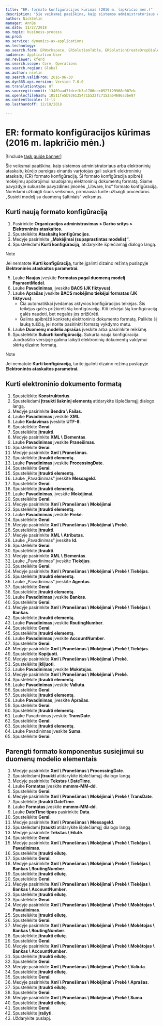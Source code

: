 ```yaml
--- 
title: "ER: formato konfigūracijos kūrimas (2016 m. lapkričio mėn.)"
description: "Šie veiksmai paaiškina, kaip sistemos administratoriaus arba elektroninių ataskaitų kūrėjo pareigas einantis vartotojas gali sukurti elektroninių ataskaitų (ER) formato konfigūraciją."
author: NickSelin
manager: AnnBe
ms.date: 11/27/2018
ms.topic: business-process
ms.prod: 
ms.service: dynamics-ax-applications
ms.technology: 
ms.search.form: ERWorkspace, ERSolutionTable, ERSolutionCreateDropDialog, EROperationDesigner, ERComponentTypeDropDialog
audience: Application User
ms.reviewer: kfend
ms.search.scope: Core, Operations
ms.search.region: Global
ms.author: nselin
ms.search.validFrom: 2016-06-30
ms.dyn365.ops.version: Version 7.0.0
ms.translationtype: HT
ms.sourcegitcommit: 13469aad7fdcefb3a1706eec0527f29968e007eb
ms.openlocfilehash: 10511fe5b936135471b522fc7152a54686a3be87
ms.contentlocale: lt-lt
ms.lasthandoff: 12/18/2018

---
```

# <a name="er-create-a-format-configuration-november-2016"></a>ER: formato konfigūracijos kūrimas (2016 m. lapkričio mėn.)

[!include [task guide banner](../../includes/task-guide-banner.md)]

Šie veiksmai paaiškina, kaip sistemos administratoriaus arba elektroninių ataskaitų kūrėjo pareigas einantis vartotojas gali sukurti elektroninių ataskaitų (ER) formato konfigūraciją. Ši formato konfigūracija apibrėš mokėjimų apdorojimui naudojamų elektroninių dokumentų formatą. Šiame pavyzdyje sukursite pavyzdinės įmonės „Litware, Inc“ formato konfigūraciją. Norėdami užbaigti šiuos veiksmus, pirmiausia turite užbaigti procedūros „Susieti modelį su duomenų šaltiniais“ veiksmus.


## <a name="create-a-new-format-configuration"></a>Kurti naują formato konfigūraciją
1. Pasirinkite **Organizacijos administravimas > Darbo sritys > Elektroninės ataskaitos**.
2. Spustelėkite **Ataskaitų konfigūracijos**.
3. Medyje pasirinkite **„Mokėjimai (supaprastintas modelis)“**.
4. Spustelėdami **Kurti konfigūraciją**, atidarykite išplečiamąjį dialogo langą.

 > [!NOTE]
 > Jei nematote **Kurti konfigūraciją**, turite įgalinti dizaino režimą puslapyje **Elektroninės ataskaitos parametrai**. 
 
5. Lauke **Naujas** įveskite **Formatas pagal duomenų modelį PaymentModel**.
6. Lauke **Pavadinimas**, įveskite **BACS (JK fiktyvus)**.
7. Lauke **Aprašas** įveskite **BACS mokėjimo tiekėjui formatas (JK fiktyvus)**.
    * Čia automatiškai įvedamas aktyvios konfigūracijos teikėjas. Šis teikėjas galės prižiūrėti šią konfigūraciją. Kiti teikėjai šią konfigūraciją galės naudoti, bet negalės jos prižiūrėti.  
    * Galima apibrėžti konkretų elektroninio dokumento formatą. Palikite šį lauką tuščią, jei norite pasirinkti formatą vykdymo metu.  
8. Lauke **Duomenų modelio aprašas** įveskite arba pasirinkite reikšmę.
9. Spustelėkite **Sukurti konfigūraciją**. Sukurta nauja konfigūracija. Juodraščio versijoje galima laikyti elektroninių dokumentų valdymui skirtą dizaino formatą.  

 > [!NOTE]
 > Jei nematote **Kurti konfigūraciją**, turite įgalinti dizaino režimą puslapyje **Elektroninės ataskaitos parametrai**.


## <a name="design-the-format-of-an-electronic-document"></a>Kurti elektroninio dokumento formatą
1. Spustelėkite **Konstruktorius**.
2. Spustelėdami **Įtraukti šakninį elementą** atidarykite išplečiamąjį dialogo langą.
3. Medyje pasirinkite **Bendra \ Failas**.
4. Lauke **Pavadinimas** įveskite **XML**.
5. Lauke **Kodavimas** įveskite **UTF-8**.
6. Spustelėkite **Gerai**.
7. Spustelėkite **Įtraukti**.
8. Medyje pasirinkite **XML \ Elementas**.
9. Lauke **Pavadinimas** įveskite **Pranešimas**.
10. Spustelėkite **Gerai**.
11. Medyje pasirinkite **Xml \ Pranešimas**.
12. Spustelėkite **Įtraukti elementą**.
13. Lauke **Pavadinimas** įveskite **ProcessingDate**.
14. Spustelėkite **Gerai**.
15. Spustelėkite **Įtraukti elementą**.
16. Lauke „Pavadinimas“ įveskite **MessageId**.
17. Spustelėkite **Gerai**.
18. Spustelėkite **Įtraukti elementą**.
19. Lauke **Pavadinimas**, įveskite **Mokėjimai**.
20. Spustelėkite **Gerai**.
21. Medyje pasirinkite **Xml \ Pranešimas \ Mokėjimai**.
22. Spustelėkite **Įtraukti elementą**.
23. Lauke **Pavadinimas** įveskite **Prekė**.
24. Spustelėkite **Gerai**.
25. Medyje pasirinkite **Xml \ Pranešimas \ Mokėjimai \ Prekė**.
26. Spustelėkite **Įtraukti**.
27. Medyje pasirinkite **XML \ Atributas**.
28. Lauke „Pavadinimas“ įveskite **Id**.
29. Spustelėkite **Gerai**.
30. Spustelėkite **Įtraukti**.
31. Medyje pasirinkite **XML \ Elementas**.
32. Lauke „Pavadinimas“ įveskite **Tiekėjas**.
33. Spustelėkite **Gerai**.
34. Medyje pasirinkite **Xml \ Pranešimas \ Mokėjimai \ Prekė \ Tiekėjas**.
35. Spustelėkite **Įtraukti elementą**.
36. Lauke „Pavadinimas“ įveskite **Agentas**.
37. Spustelėkite **Gerai**.
38. Spustelėkite **Įtraukti elementą**.
39. Lauke **Pavadinimas** įveskite **Bankas**.
40. Spustelėkite **Gerai**.
41. Medyje pasirinkite **Xml \ Pranešimas \ Mokėjimai \ Prekė \ Tiekėjas \ Bankas**.
42. Spustelėkite **Įtraukti elementą**.
43. Lauke **Pavadinimas** įveskite **RoutingNumber**.
44. Spustelėkite **Gerai**.
45. Spustelėkite **Įtraukti elementą**.
46. Lauke **Pavadinimas** įveskite **AccountNumber**.
47. Spustelėkite **Gerai**.
48. Medyje pasirinkite **Xml \ Pranešimas \ Mokėjimai \ Prekė \ Tiekėjas**.
49. Spustelėkite **Kopijuoti**.
50. Medyje pasirinkite **Xml \ Pranešimas \ Mokėjimai \ Prekė**.
51. Spustelėkite **Įklijuoti**.
52. Lauke **Pavadinimas** įveskite **Mokėtojas**.
53. Medyje pasirinkite **Xml \ Pranešimas \ Mokėjimai \ Prekė**.
54. Spustelėkite **Įtraukti elementą**.
55. Lauke **Pavadinimas** įveskite **Valiuta**.
56. Spustelėkite **Gerai**.
57. Spustelėkite **Įtraukti elementą**.
58. Lauke **Pavadinimas**, įveskite **Aprašas**.
59. Spustelėkite **Gerai**.
60. Spustelėkite **Įtraukti elementą**.
61. Lauke Pavadinimas įveskite **TransDate**.
62. Spustelėkite **Gerai**.
63. Spustelėkite **Įtraukti elementą**.
64. Lauke Pavadinimas įveskite **Suma**.
65. Spustelėkite **Gerai**.

## <a name="prepare-format-components-for-mapping-to-data-model-elements"></a>Parengti formato komponentus susiejimui su duomenų modelio elementais
1. Medyje pasirinkite **Xml \ Pranešimas \ ProcessingDate**.
2. Spustelėdami **Įtraukti** atidarykite išplečiamąjį dialogo langą.
3. Medyje pasirinkite **Tekstas \ DateTime**.
4. Lauke **Formatas** įveskite **mmmm-MM-dd**.
5. Spustelėkite **Gerai**.
6. Medyje pasirinkite **Xml \ Pranešimas \ Mokėjimai \ Prekė \ TransDate**.
7. Spustelėkite **Įtraukti DateTime**.
8. Lauke **Formatas** įveskite **mmmm-MM-dd**.
9. Lauke **DateTime tipas** pasirinkite **Data**.
10. Spustelėkite **Gerai**.
11. Medyje pasirinkite **Xml \ Pranešimas \ MessageId**.
12. Spustelėdami **Įtraukti** atidarykite išplečiamąjį dialogo langą.
13. Medyje pasirinkite **Tekstas \ Eilutė**.
14. Spustelėkite **Gerai**.
15. Medyje pasirinkite **Xml \ Pranešimas \ Mokėjimai \ Prekė \ Tiekėjas \ Pavadinimas**.
16. Spustelėkite **Įtraukti eilutę**.
17. Spustelėkite **Gerai**.
18. Medyje pasirinkite **Xml \ Pranešimas \ Mokėjimai \ Prekė \ Tiekėjas \ Bankas \ RoutingNumber**.
19. Spustelėkite **Įtraukti eilutę**.
20. Spustelėkite **Gerai**.
21. Medyje pasirinkite **Xml \ Pranešimas \ Mokėjimai \ Prekė \ Tiekėjas \ Bankas \ AccountNumber**.
22. Spustelėkite **Įtraukti eilutę**.
23. Spustelėkite **Gerai**.
24. Medyje pasirinkite **Xml \ Pranešimas \ Mokėjimai \ Prekė \ Mokėtojas \ Pavadinimas**.
25. Spustelėkite **Įtraukti eilutę**.
26. Spustelėkite **Gerai**.
27. Medyje pasirinkite **Xml \ Pranešimas \ Mokėjimai \ Prekė \ Mokėtojas \ Bankas \ RoutingNumber**.
28. Spustelėkite **Įtraukti eilutę**.
29. Spustelėkite **Gerai**.
30. Medyje pasirinkite **Xml \ Pranešimas \ Mokėjimai \ Prekė \ Mokėtojas \ Bankas \ AccountNumber**.
31. Spustelėkite **Įtraukti eilutę**.
32. Spustelėkite **Gerai**.
33. Medyje pasirinkite **Xml \ Pranešimas \ Mokėjimai \ Prekė \ Valiuta**.
34. Spustelėkite **Įtraukti eilutę**.
35. Spustelėkite **Gerai**.
36. Medyje pasirinkite **Xml \ Pranešimas \ Mokėjimai \ Prekė \ Aprašas**.
37. Spustelėkite **Įtraukti eilutę**.
38. Spustelėkite **Gerai**.
39. Medyje pasirinkite **Xml \ Pranešimas \ Mokėjimai \ Prekė \ Suma**.
40. Spustelėkite **Įtraukti eilutę**.
41. Spustelėkite **Gerai**.
42. Spustelėkite **Įrašyti**.
43. Uždarykite puslapį.


